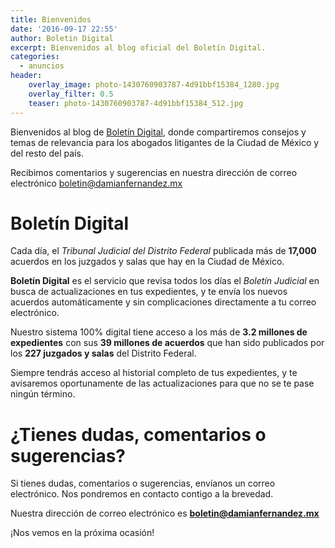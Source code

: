 ```yaml
---
title: Bienvenidos
date: '2016-09-17 22:55'
author: Boletin Digital
excerpt: Bienvenidos al blog oficial del Boletín Digital.
categories:
  - anuncios
header:
    overlay_image: photo-1430760903787-4d91bbf15384_1280.jpg
    overlay_filter: 0.5
    teaser: photo-1430760903787-4d91bbf15384_512.jpg
---
```


Bienvenidos al blog de [Boletín Digital][07de7ba0], donde compartiremos consejos y temas de relevancia para los abogados litigantes de la Ciudad de México y del resto del país.

Recibimos comentarios y sugerencias en nuestra dirección de correo electrónico [boletin@damianfernandez.mx][8bb61c6e]

# Boletín Digital

Cada día, el _Tribunal Judicial del Distrito Federal_ publicada más de **17,000** acuerdos en los juzgados y salas que hay en la Ciudad de México.

**Boletín Digital** es el servicio que revisa todos los días el _Boletín Judicial_ en busca de actualizaciones en tus expedientes, y te envía los nuevos acuerdos automáticamente y sin complicaciones directamente a tu correo electrónico.

Nuestro sistema 100% digital tiene acceso a los más de **3.2 millones de expedientes** con sus **39 millones de acuerdos** que han sido publicados por los **227 juzgados y salas** del Distrito Federal.

Siempre tendrás acceso al historial completo de tus expedientes, y te avisaremos oportunamente de las actualizaciones para que no se te pase ningún término.

# ¿Tienes dudas, comentarios o sugerencias?
Si tienes dudas, comentarios o sugerencias, envíanos un correo electrónico. Nos pondremos en contacto contigo a la brevedad.

Nuestra dirección de correo electrónico es **[boletin@damianfernandez.mx][8bb61c6e]**

¡Nos vemos en la próxima ocasión!


  [07de7ba0]: https://boletin.digital "Boletín Digital - El Boletín Judicial en tu e-mail"
  [8bb61c6e]: mailto:boletin@damianfernandez.mx "Enviar comentarios al Boletín Digital"
